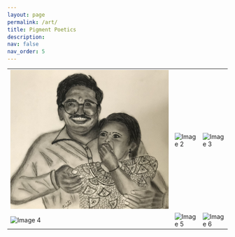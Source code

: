 ```yaml
---
layout: page
permalink: /art/
title: Pigment Poetics
description: 
nav: false
nav_order: 5
---
```



<table>
  <tr>
    <td><img src="assets/img/art_work/daddy_drawing.jpeg" alt="Image 1"></td>
    <td><img src="image2.jpg" alt="Image 2"></td>
    <td><img src="image3.jpg" alt="Image 3"></td>
  </tr>
  <tr>
    <td><img src="image4.jpg" alt="Image 4"></td>
    <td><img src="image5.jpg" alt="Image 5"></td>
    <td><img src="image6.jpg" alt="Image 6"></td>
  </tr>
</table>